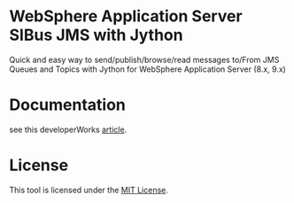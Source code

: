 # WebSphere Application Server SIBus JMS with Jython
Quick and easy way to send/publish/browse/read messages to/From JMS Queues and Topics with Jython for WebSphere Application Server (8.x, 9.x)

# Documentation
see this developerWorks [article](article_published_on_20170823.pdf).

# License
This tool is licensed under the [MIT License](LICENSE).

